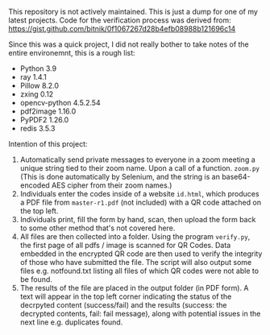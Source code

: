 This repository is not actively maintained. This is just a dump for one of my latest projects.
Code for the verification process was derived from: https://gist.github.com/bitnik/0f1067267d28b4efb08988b121696c14

Since this was a quick project, I did not really bother to take notes of the entire environemnt, this is a rough list:
- Python 3.9
- ray 1.4.1
- Pillow 8.2.0
- zxing 0.12
- opencv-python 4.5.2.54
- pdf2image 1.16.0
- PyPDF2 1.26.0
- redis 3.5.3


Intention of this project:
1. Automatically send private messages to everyone in a zoom meeting a unique string tied to their zoom name. Upon a call of a function. `zoom.py` (This is done automatically by Selenium, and the string is an base64-encoded AES cipher from their zoom names.)
2. Individuals enter the codes inside of a website `id.html`, which produces a PDF file from `master-r1.pdf` (not included) with a QR code attached on the top left.
3. Individuals print, fill the form by hand, scan, then upload the form back to some other method that's not covered here.
4. All files are then collected into a folder. Using the program `verify.py`, the first page of all pdfs / image is scanned for QR Codes. Data embedded in the encrypted QR code are then used to verify the integrity of those who have submitted the file. The script will also output some files e.g. notfound.txt listing all files of which QR codes were not able to be found.
5. The results of the file are placed in the output folder (in PDF form). A text will appear in the top left corner indicating the status of the decrpyted content (success/fail) and the results (success: the decrypted contents, fail: fail message), along with potential issues in the next line e.g. duplicates found.
